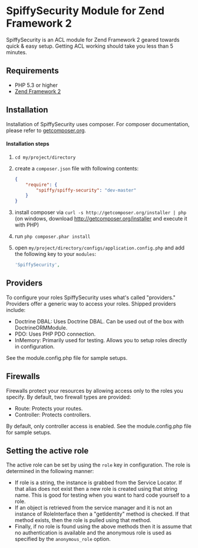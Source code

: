 # SpiffySecurity Module for Zend Framework 2

SpiffySecurity is an ACL module for Zend Framework 2 geared towards quick & easy setup. Getting ACL
working should take you less than 5 minutes.

## Requirements
 - PHP 5.3 or higher
 - [Zend Framework 2](http://www.github.com/zendframework/zf2)

## Installation

Installation of SpiffySecurity uses composer. For composer documentation, please refer to
[getcomposer.org](http://getcomposer.org/).

#### Installation steps

  1. `cd my/project/directory`
  2. create a `composer.json` file with following contents:

     ```json
     {
         "require": {
             "spiffy/spiffy-security": "dev-master"
         }
     }
     ```
  3. install composer via `curl -s http://getcomposer.org/installer | php` (on windows, download
     http://getcomposer.org/installer and execute it with PHP)
  4. run `php composer.phar install`
  5. open `my/project/directory/configs/application.config.php` and add the following key to your `modules`:

     ```php
     'SpiffySecurity',
     ```

## Providers

To configure your roles SpiffySecurity uses what's called "providers." Providers offer a generic way
to access your roles. Shipped providers include:

  - Doctrine DBAL: Uses Doctrine DBAL. Can be used out of the box with DoctrineORMModule.
  - PDO: Uses PHP PDO connection.
  - InMemory: Primarily used for testing. Allows you to setup roles directly in configuration.

See the module.config.php file for sample setups.

## Firewalls

Firewalls protect your resources by allowing access only to the roles you specify. By default, two
firewall types are provided:

  - Route: Protects your routes.
  - Controller: Protects controllers.

By default, only controller access is enabled. See the module.config.php file for sample setups.

## Setting the active role

The active role can be set by using the `role` key in configuration. The role is determined in the following manner:

  - If role is a string, the instance is grabbed from the Service Locator. If that alias does not exist then a new
    role is created using that string name. This is good for testing when you want to hard code yourself to a role.
  - If an object is retrieved from the service manager and it is not an instance of RoleInterface then
    a "getIdentity" method is checked. If that method exists, then the role is pulled using that method.
  - Finally, if no role is found using the above methods then it is assume that no authentication is available and
    the anonymous role is used as specified by the `anonymous_role` option.